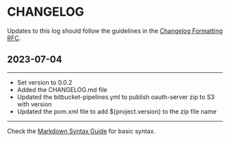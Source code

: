 # CHANGELOG
Updates to this log should follow the guidelines in the [Changelog Formatting RFC](https://ephesoft.atlassian.net/wiki/spaces/ZEUS1/pages/1189347481/RFC+-+Changelog+Formatting).

## 2023-07-04
-----
- Set version to 0.0.2
- Added the CHANGELOG.md file
- Updated the bitbucket-pipelines.yml to publish oauth-server zip to S3 with version
- Updated the pom.xml file to add ${project.version} to the zip file name

- - - - -
Check the [Markdown Syntax Guide](https://confluence.atlassian.com/bitbucketserver/markdown-syntax-guide-776639995.html) for basic syntax.